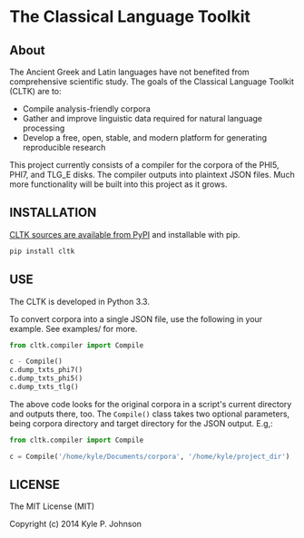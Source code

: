 The Classical Language Toolkit
==============================

About 
------------------------------------
The Ancient Greek and Latin languages have not benefited from comprehensive scientific study. The goals of the Classical Language Toolkit (CLTK) are to:

*   Compile analysis-friendly corpora
*   Gather and improve linguistic data required for natural language processing
*   Develop a free, open, stable, and modern platform for generating reproducible research

This project currently consists of a compiler for the corpora of the PHI5, PHI7, and TLG_E disks. The compiler outputs into plaintext JSON files. Much more functionality will be built into this project as it grows.

INSTALLATION
------------
[CLTK sources are available from PyPI](https://pypi.python.org/pypi/cltk) and installable with pip.

```bash
pip install cltk
```

USE
---
The CLTK is developed in Python 3.3.

To convert corpora into a single JSON file, use the following in your example. See examples/ for more.

```python
from cltk.compiler import Compile

c - Compile()
c.dump_txts_phi7()
c.dump_txts_phi5()
c.dump_txts_tlg()
```

The above code looks for the original corpora in a script's current directory and outputs there, too. The <code>Compile()</code> class takes two optional parameters, being corpora directory and target directory for the JSON output. E.g,:

```python
from cltk.compiler import Compile

c = Compile('/home/kyle/Documents/corpora', '/home/kyle/project_dir')
```

LICENSE
-------
The MIT License (MIT)

Copyright (c) 2014 Kyle P. Johnson
